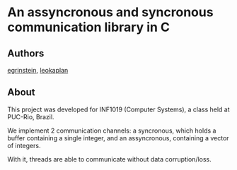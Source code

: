 # An assyncronous and syncronous communication library in C

## Authors
[egrinstein](https://github.com/egrinstein), [leokaplan](https://github.com/leokaplan)

## About
This project was developed for INF1019 (Computer Systems), a class held at PUC-Rio, Brazil.

We implement 2 communication channels: a syncronous, which holds a buffer containing a single integer,
and an assyncronous, containing a vector of integers.

With it, threads are able to communicate without data corruption/loss.
